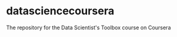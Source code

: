 datasciencecoursera
===================

The repository for the Data Scientist's Toolbox course on Coursera
